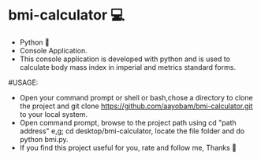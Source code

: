 # bmi-calculator 💻
* Python 🐍
* Console Application.
* This console application is developed with python and is used to calculate body mass index in imperial and metrics standard forms.

#USAGE: 
* Open your command prompt or shell or bash,chose  a directory to clone the project and git clone https://github.com/aayobam/bmi-calculator.git to your local system.
* Open command prompt, browse to the project path using cd "path address" e,g; cd desktop/bmi-calculator, locate the file folder and do python bmi.py.
* If you find this project useful for you, rate and follow me, Thanks 👊
